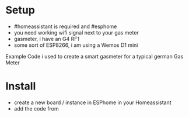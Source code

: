 # Setup
- #homeassistant is required and #esphome
- you need working wifi signal next to your gas meter 
- gasmeter, i have an G4 RF1 
- some sort of ESP8266, i am using a Wemos D1 mini

Example Code i used to create a smart gasmeter for a typical german Gas Meter

# Install
- create a new board / instance in ESPhome in your Homeassistant
- add the code from 
